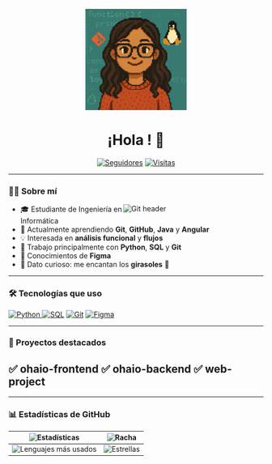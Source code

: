 <p align="center">
  <img width="200" src="https://github.com/lgsosa/lgsosa/raw/main/pixel_art_profile_under_1MB.png" alt="Avatar de perfil">
</p>

<h1 align="center">¡Hola <Desarrolladores />! 👋</h1>

<p align="center">
  <a href="https://github.com/lgsosa?tab=followers"><img alt="Seguidores" src="https://img.shields.io/github/followers/lucianagsosa41?style=social"></a>
  <a href="https://github.com/lgsosa"><img alt="Visitas" src="https://komarev.com/ghpvc/?username=lucianagsosa41"></a>
</p>

---

### 🙋‍♀️ Sobre mí
<img align="right" width="55%" alt="Git header" src="https://raw.githubusercontent.com/onimur/.github/master/.resources/git-header.svg" />

- 🎓 Estudiante de Ingeniería en Informática  
- 🌱 Actualmente aprendiendo **Git**, **GitHub**, **Java** y **Angular**  
- 💡 Interesada en **análisis funcional** y **flujos**  
- 🐍 Trabajo principalmente con **Python**, **SQL** y **Git**  
- 🎨 Conocimientos de **Figma**  
- 🌻 Dato curioso: me encantan los **girasoles** 🌻

---

### 🛠 Tecnologías que uso
<a href="https://github.com/lgsosa?tab=repositories&q=&type=&language=python">
  <img width="32" src="https://raw.githubusercontent.com/rahulbanerjee26/githubAboutMeGenerator/main/icons/python.svg" alt="Python">
</a>
<a href="#"><img width="32" src="https://raw.githubusercontent.com/rahulbanerjee26/githubAboutMeGenerator/main/icons/sqlite.svg" alt="SQL"></a>
<a href="#"><img width="32" src="https://raw.githubusercontent.com/rahulbanerjee26/githubAboutMeGenerator/main/icons/git.svg" alt="Git"></a>
<a href="#"><img width="32" src="https://raw.githubusercontent.com/rahulbanerjee26/githubAboutMeGenerator/main/icons/figma.svg" alt="Figma"></a>

---

### 🧩 Proyectos destacados
✅ ohaio-frontend
✅ ohaio-backend
✅ web-project
---

---

### 📊 Estadísticas de GitHub
| ![Estadísticas](https://github-readme-stats.vercel.app/api?username=lgsosa&show_icons=true&theme=tokyonight) | ![Racha](https://github-readme-streak-stats.herokuapp.com/?user=lgsosa&theme=tokyonight) |
|---|---|
| ![Lenguajes más usados](https://github-readme-stats.vercel.app/api/top-langs/?username=lgsosa&layout=compact&theme=tokyonight) | ![Estrellas](https://github-readme-stats.vercel.app/api?username=lgsosa&show_icons=true&hide_rank=true&theme=tokyonight) |
